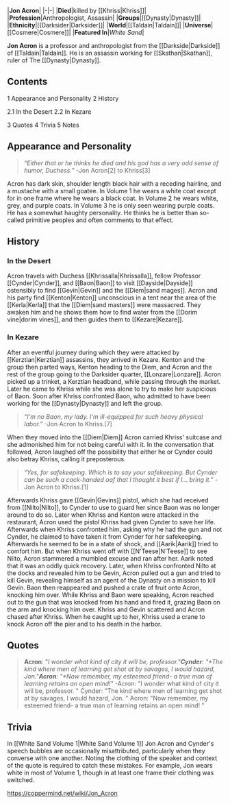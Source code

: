 |**Jon Acron**|
|-|-|
|**Died**|killed by [[Khriss\|Khriss]]|
|**Profession**|Anthropologist, Assassin|
|**Groups**|[[Dynasty\|Dynasty]]|
|**Ethnicity**|[[Darksider\|Darksider]]|
|**World**|[[Taldain\|Taldain]]|
|**Universe**|[[Cosmere\|Cosmere]]|
|**Featured In**|*White Sand*|

**Jon Acron** is a professor and anthropologist from the [[Darkside\|Darkside]] of [[Taldain\|Taldain]]. He is an assassin working for [[Skathan\|Skathan]], ruler of The [[Dynasty\|Dynasty]].

## Contents

1 Appearance and Personality
2 History

2.1 In the Desert
2.2 In Kezare


3 Quotes
4 Trivia
5 Notes


## Appearance and Personality
>“*Either that or he thinks he died and his god has a very odd sense of humor, Duchess.*”
\-Jon Acron[2] to Khriss[3]


Acron has dark skin, shoulder length black hair with a receding hairline, and a mustache with a small goatee. In Volume 1 he wears a white coat except for in one frame where he wears a black coat. In Volume 2 he wears white, grey, and purple coats. In Volume 3 he is only seen wearing purple coats.
He has a somewhat haughty personality. He thinks he is better than so-called primitive peoples and often comments to that effect.

## History
### In the Desert
Acron travels with Duchess [[Khrissalla\|Khrissalla]], fellow Professor [[Cynder\|Cynder]], and [[Baon\|Baon]] to visit [[Dayside\|Dayside]] ostensibly to find [[Gevin\|Gevin]] and the [[Diem\|sand mages]]. Acron and his party find [[Kenton\|Kenton]] unconscious in a tent near the area of the [[Kerla\|Kerla]] that the [[Diem\|sand masters]] were massacred. They awaken him and he shows them how to find water from the [[Dorim vine\|dorim vines]], and then guides them to [[Kezare\|Kezare]].

### In Kezare
After an eventful journey during which they were attacked by [[Kerztian\|Kerztian]] assassins, they arrived in Kezare. Kenton and the group then parted ways, Kenton heading to the Diem, and Acron and the rest of the group going to the Darksider quarter, [[Lonzare\|Lonzare]]. Acron picked up a trinket, a Kerztian headband, while passing through the market. Later he came to Khriss while she was alone to try to make her suspicious of Baon. Soon after Khriss confronted Baon, who admitted to have been working for the [[Dynasty\|Dynasty]] and left the group.

>“*I'm no Baon, my lady. I'm ill-equipped for such heavy physical labor.*”
\-Jon Acron to Khriss.[7]

When they moved into the [[Diem\|Diem]] Acron carried Khriss' suitcase and she admonished him for not being careful with it.
In the conversation that followed, Acron laughed off the possibility that either he or Cynder could also betray Khriss, calling it preposterous.

>“*Yes, for safekeeping. Which is to say your safekeeping. But Cynder can be such a cack-handed oaf that I thought it best if I... bring it.*”
\-Jon Acron to Khriss.[1]

Afterwards Khriss gave [[Gevin\|Gevins]] pistol, which she had received from [[Nilto\|Nilto]], to Cynder to use to guard her since Baon was no longer around to do so. Later when Khriss and Kenton were attacked in the restaurant, Acron used the pistol Khriss had given Cynder to save her life. Afterwards when Khriss confronted him, asking why he had the gun and not Cynder, he claimed to have taken it from Cynder for her safekeeping.
Afterwards he seemed to be in a state of shock, and [[Aarik\|Aarik]] tried to comfort him. But when Khriss went off with [[N'Teese\|N'Teese]] to see Nilto, Acron stammered a mumbled excuse and ran after her. Aarik noted that it was an oddly quick recovery.
Later, when Khriss confronted Nilto at the docks and revealed him to be Gevin, Acron pulled out a gun and tried to kill Gevin, revealing himself as an agent of the Dynasty on a mission to kill Gevin. Baon then reappeared and pushed a crate of fruit onto Acron, knocking him over. While Khriss and Baon were speaking, Acron reached out to the gun that was knocked from his hand and fired it, grazing Baon on the arm and knocking him over. Khriss and Gevin scattered and Acron chased after Khriss. When he caught up to her, Khriss used a crane to knock Acron off the pier and to his death in the harbor.

## Quotes
>**Acron**: "*I wonder what kind of city it will be, professor.**"***Cynder**: "*The kind where men of learning get shot at by savages, I would hazard, Jon.**"***Acron**: "*Now remember, my esteemed friend- a true man of learning retains an open mind!**"*
\-Acron: "I wonder what kind of city it will be, professor.
"
Cynder: "The kind where men of learning get shot at by savages, I would hazard, Jon.
"
Acron: "Now remember, my esteemed friend- a true man of learning retains an open mind!
"


## Trivia
In [[White Sand Volume 1\|White Sand Volume 1]] Jon Acron and Cynder's speech bubbles are occasionally misattributed, particularly when they converse with one another. Noting the clothing of the speaker and context of the quote is required to catch these mistakes. For example, Jon wears white in most of Volume 1, though in at least one frame their clothing was switched.


https://coppermind.net/wiki/Jon_Acron